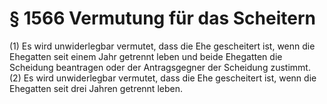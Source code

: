 # § 1566 Vermutung für das Scheitern
(1) Es wird unwiderlegbar vermutet, dass die Ehe gescheitert ist, wenn die Ehegatten seit einem Jahr getrennt leben und beide Ehegatten die Scheidung beantragen oder der Antragsgegner der Scheidung zustimmt.
(2) Es wird unwiderlegbar vermutet, dass die Ehe gescheitert ist, wenn die Ehegatten seit drei Jahren getrennt leben.